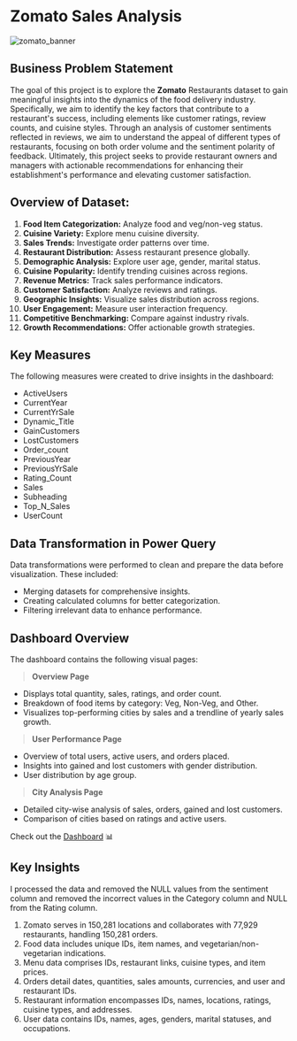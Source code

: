# Zomato Sales Analysis

![zomato_banner](https://github.com/user-attachments/assets/e785f64d-1721-4e01-bfae-7c884445e1fd)

## Business Problem Statement

The goal of this project is to explore the **Zomato** Restaurants dataset to gain meaningful insights into the dynamics of the food delivery industry. Specifically, we aim to identify the key factors that contribute to a restaurant's success, including elements like customer ratings, review counts, and cuisine styles. Through an analysis of customer sentiments reflected in reviews, we aim to understand the appeal of different types of restaurants, focusing on both order volume and the sentiment polarity of feedback. Ultimately, this project seeks to provide restaurant owners and managers with actionable recommendations for enhancing their establishment's performance and elevating customer satisfaction.

## Overview of Dataset:

1. **Food Item Categorization:** Analyze food and veg/non-veg status.
2. **Cuisine Variety:** Explore menu cuisine diversity.
3. **Sales Trends:** Investigate order patterns over time.
4. **Restaurant Distribution:** Assess restaurant presence globally.
5. **Demographic Analysis:** Explore user age, gender, marital status.
6. **Cuisine Popularity:** Identify trending cuisines across regions.
7. **Revenue Metrics:** Track sales performance indicators.
8. **Customer Satisfaction:** Analyze reviews and ratings.
9. **Geographic Insights:** Visualize sales distribution across regions.
10. **User Engagement:** Measure user interaction frequency.
11. **Competitive Benchmarking:** Compare against industry rivals.
12. **Growth Recommendations:** Offer actionable growth strategies.

## Key Measures

The following measures were created to drive insights in the dashboard:

- ActiveUsers
- CurrentYear
- CurrentYrSale
- Dynamic_Title
- GainCustomers
- LostCustomers
- Order_count
- PreviousYear
- PreviousYrSale
- Rating_Count
- Sales
- Subheading
- Top_N_Sales
- UserCount

## Data Transformation in Power Query

Data transformations were performed to clean and prepare the data before visualization. These included:

- Merging datasets for comprehensive insights.
- Creating calculated columns for better categorization.
- Filtering irrelevant data to enhance performance.

## Dashboard Overview

The dashboard contains the following visual pages:

> **Overview Page**

- Displays total quantity, sales, ratings, and order count.
- Breakdown of food items by category: Veg, Non-Veg, and Other.
- Visualizes top-performing cities by sales and a trendline of yearly sales growth.

> **User Performance Page**

- Overview of total users, active users, and orders placed.
- Insights into gained and lost customers with gender distribution.
- User distribution by age group.

> **City Analysis Page**

- Detailed city-wise analysis of sales, orders, gained and lost customers.
- Comparison of cities based on ratings and active users.

Check out the [Dashboard](https://app.powerbi.com/reportEmbed?reportId=38d3cfca-6cc4-408f-bb64-fe0d79a447a2&autoAuth=true&ctid=645f5409-bd60-43a1-8fef-1a83b657c220) 📊

## Key Insights

I processed the data and removed the NULL values from the sentiment column and removed the incorrect values in the Category column and NULL from the Rating column.

1. Zomato serves in 150,281 locations and collaborates with 77,929 restaurants, handling 150,281 orders.
2. Food data includes unique IDs, item names, and vegetarian/non-vegetarian indications.
3. Menu data comprises IDs, restaurant links, cuisine types, and item prices.
4. Orders detail dates, quantities, sales amounts, currencies, and user and restaurant IDs.
5. Restaurant information encompasses IDs, names, locations, ratings, cuisine types, and addresses.
6. User data contains IDs, names, ages, genders, marital statuses, and occupations.
